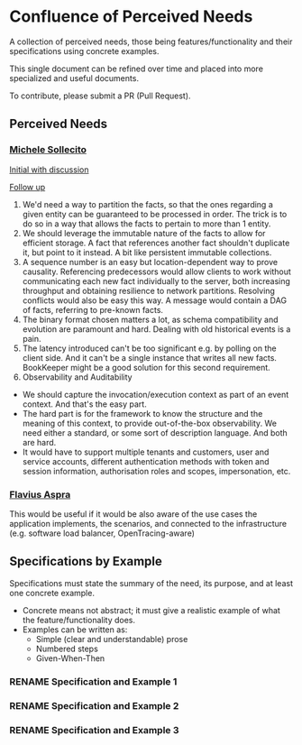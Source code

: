# Confluence of Perceived Needs

A collection of perceived needs, those being features/functionality and their specifications using concrete examples.

This single document can be refined over time and placed into more specialized and useful documents.

To contribute, please submit a PR (Pull Request).

## Perceived Needs

### [Michele Sollecito](https://www.linkedin.com/in/michelesollecito/)

[Initial with discussion](https://www.linkedin.com/posts/michelesollecito_eventsourcing-eventstore-activity-7275623006314348544-AKcl)

[Follow up](https://www.linkedin.com/posts/michelesollecito_eventsourcing-eventstore-activity-7275736782665617410-ItZ7)

1. We'd need a way to partition the facts, so that the ones regarding a given entity can be guaranteed to be processed in order. The trick is to do so in a way that allows the facts to pertain to more than 1 entity.
2. We should leverage the immutable nature of the facts to allow for efficient storage. A fact that references another fact shouldn't duplicate it, but point to it instead. A bit like persistent immutable collections.
3. A sequence number is an easy but location-dependent way to prove causality. Referencing predecessors would allow clients to work without communicating each new fact individually to the server, both increasing throughput and obtaining resilience to network partitions. Resolving conflicts would also be easy this way. A message would contain a DAG of facts, referring to pre-known facts.
4. The binary format chosen matters a lot, as schema compatibility and evolution are paramount and hard. Dealing with old historical events is a pain.
5. The latency introduced can't be too significant e.g. by polling on the client side. And it can't be a single instance that writes all new facts. BookKeeper might be a good solution for this second requirement.
6. Observability and Auditability
- We should capture the invocation/execution context as part of an event context. And that's the easy part.
- The hard part is for the framework to know the structure and the meaning of this context, to provide out-of-the-box observability. We need either a standard, or some sort of description language. And both are hard.
- It would have to support multiple tenants and customers, user and service accounts, different authentication methods with token and session information, authorisation roles and scopes, impersonation, etc.

### [Flavius Aspra](https://www.linkedin.com/in/flavius-a-0b9136b4/)

This would be useful if it would be also aware of the use cases the application implements, the scenarios, and connected to the infrastructure (e.g. software load balancer, OpenTracing-aware)

## Specifications by Example

Specifications must state the summary of the need, its purpose, and at least one concrete example.

- Concrete means not abstract; it must give a realistic example of what the feature/functionality does.
- Examples can be written as:
  - Simple (clear and understandable) prose
  - Numbered steps
  - Given-When-Then

### RENAME Specification and Example 1

### RENAME Specification and Example 2

### RENAME Specification and Example 3
